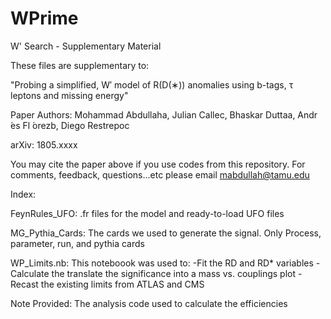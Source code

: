 # WPrime
W' Search - Supplementary Material

These files are supplementary to:

"Probing a simplified, W′ model of R(D(∗)) anomalies using b-tags, τ leptons and missing energy"

Paper Authors: Mohammad Abdullaha, Julian Callec, Bhaskar Duttaa, Andr ́es Fl ́orezb, Diego Restrepoc

arXiv: 1805.xxxx

You may cite the paper above if you use codes from this repository.
For comments, feedback, questions...etc please email mabdullah@tamu.edu

Index:

FeynRules_UFO:
.fr files for the model and ready-to-load UFO files

MG_Pythia_Cards:
The cards we used to generate the signal.
Only Process, parameter, run, and pythia cards

WP_Limits.nb:
This noteboook was used to:
-Fit the RD and RD* variables
-Calculate the translate the significance into a mass vs. couplings plot
-Recast the existing limits from ATLAS and CMS

Note Provided:
The analysis code used to calculate the efficiencies

